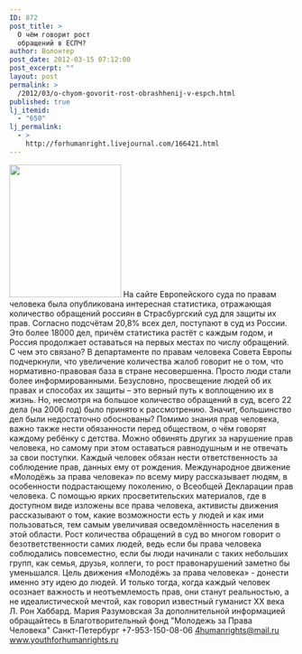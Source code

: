 ```yaml
---
ID: 872
post_title: >
  О чём говорит рост
  обращений в ЕСПЧ?
author: Волонтер
post_date: 2012-03-15 07:12:00
post_excerpt: ""
layout: post
permalink: >
  /2012/03/o-chyom-govorit-rost-obrashhenij-v-espch.html
published: true
lj_itemid:
  - "650"
lj_permalink:
  - >
    http://forhumanright.livejournal.com/166421.html
---
```

<a href="http://pics.livejournal.com/forhumanright/pic/0000kag5/"><img src="http://pics.livejournal.com/forhumanright/pic/0000kag5" width="198" height="235" border='0'/></a> На сайте Европейского суда по правам человека была опубликована интересная статистика, отражающая количество обращений россиян в Страсбургский суд для защиты их прав. 
Согласно подсчётам 20,8% всех дел, поступают в суд из России. Это более 18000 дел, причём статистика растёт с каждым годом, и Россия продолжает оставаться на первых местах по числу обращений. С чем это связано? В департаменте по правам человека Совета Европы подчеркнули, что увеличение количества жалоб говорит не о том, что нормативно-правовая база в стране несовершенна. Просто люди стали более информированными. 
Безусловно, просвещение людей об их правах и способах их защиты – это верный путь к воплощению их в жизнь. Но, несмотря на большое количество обращений в суд, всего 22 дела (на 2006 год) было принято к рассмотрению. Значит, большинство дел были недостаточно обоснованы? Помимо знания прав человека, важно также нести обязанности перед обществом, о чём говорят каждому ребёнку с детства. Можно обвинять других за нарушение прав человека, но самому при этом оставаться равнодушным и не отвечать за свои поступки. Каждый человек обязан нести ответственность за соблюдение прав, данных ему от рождения. 
Международное движение «Молодёжь за права человека» по всему миру рассказывает людям, в особенности подрастающему поколению, о Всеобщей Декларации прав человека. С помощью ярких просветительских материалов, где в доступном виде изложены все права человека, активисты движения рассказывают о том, какие возможности есть у людей и как ими пользоваться, тем самым увеличивая осведомлённость населения в этой области. Рост количества обращений в суд во многом говорит о безответственности самих людей, ведь если бы права человека соблюдались повсеместно, если бы люди начинали с таких небольших групп, как семья, друзья, коллеги, то рост правонарушений заметно бы уменьшался. Цель движения «Молодёжь за права человека» - донести именно эту идею до людей. И только тогда, когда каждый человек осознает важность и неотъемлемость прав, они станут реальностью, а не идеалистической мечтой, как говорил известный гуманист ХХ века Л. Рон Хаббард.
Мария Разумовская
За дополнительной информацией обращайтесь в
Благотворительный фонд
"Молодежь за Права Человека" Санкт-Петербург 
+7-953-150-08-06 
4humanrights@mail.ru
www.youthforhumanrights.ru